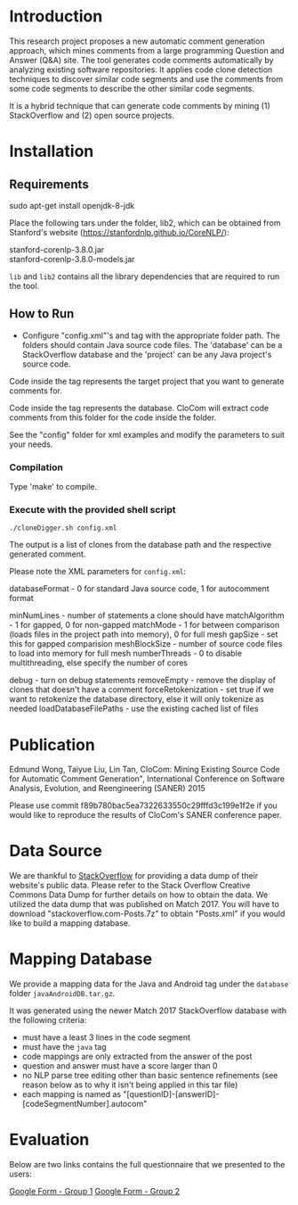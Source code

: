 # Introduction

This research project proposes a new automatic comment generation approach,
which mines comments from a large programming Question and Answer (Q&A) site.
The tool generates code comments automatically by 
analyzing existing software repositories. 
It applies code clone detection techniques to discover 
similar code segments and use the comments from some code segments 
to describe the other similar code segments. 

It is a hybrid technique that can generate code comments
by mining (1) StackOverflow and (2) open source projects.

# Installation

## Requirements

sudo apt-get install openjdk-8-jdk

Place the following tars under the folder, lib2,
which can be obtained from Stanford's website
(https://stanfordnlp.github.io/CoreNLP/): 

stanford-corenlp-3.8.0.jar  
stanford-corenlp-3.8.0-models.jar

```lib``` and ```lib2``` contains all the library dependencies that
are required to run the tool.

## How to Run

- Configure "config.xml"'s <database> and <project> tag
with the appropriate folder path.
The folders should contain Java source code files.
The 'database' can be a StackOverflow database
and the 'project' can be any Java project's source code.

Code inside the <project> tag represents the target project
that you want to generate comments for.

Code inside the <database> tag represents the database.
CloCom will extract code comments from this folder for
the code inside the <project> folder.

See the "config" folder for xml examples and 
modify the parameters to suit your needs.

### Compilation

Type 'make' to compile.

### Execute with the provided shell script

```./cloneDigger.sh config.xml```

The output is a list of clones from the database path and 
the respective generated comment.

Please note the XML parameters for ```config.xml```:

databaseFormat - 0 for standard Java source code, 1 for autocomment format

minNumLines - number of statements a clone should have
matchAlgorithm - 1 for gapped, 0 for non-gapped
matchMode - 1 for between comparison (loads files in the project path into memory), 0 for full mesh
gapSize - set this for gapped comparision
meshBlockSize - number of source code files to load into memory for full mesh
numberThreads - 0 to disable multithreading, else specify the number of cores

debug - turn on debug statements
removeEmpty - remove the display of clones that doesn't have a comment
forceRetokenization - set true if we want to retokenize the database directory, else it will only tokenize as needed
loadDatabaseFilePaths - use the existing cached list of files


# Publication

Edmund Wong, Taiyue Liu, Lin Tan, CloCom: Mining Existing Source Code for Automatic Comment Generation", International Conference on Software Analysis, Evolution, and Reengineering (SANER) 2015

Please use commit
f89b780bac5ea7322633550c29fffd3c199e1f2e
if you would like to reproduce the results of
CloCom's SANER conference paper.

# Data Source

We are thankful to [StackOverflow](https://stackoverflow.com/)
for providing a data dump of 
their website's public data.
Please refer to the Stack Overflow Creative Commons Data Dump for 
further details on how to obtain the data.
We utilized the data dump that was published on Match 2017.
You will have to download "stackoverflow.com-Posts.7z" to obtain "Posts.xml"
if you would like to build a mapping database.

# Mapping Database

We provide a mapping data for the Java and Android tag under the ```database``` folder ```javaAndroidDB.tar.gz```.

It was generated using the newer Match 2017 StackOverflow database with the following criteria:

- must have a least 3 lines in the code segment
- must have the ```java``` tag
- code mappings are only extracted from the answer of the post
- question and answer must have a score larger than 0
- no NLP parse tree editing other than basic sentence refinements (see reason below as to why it isn't being applied in this tar file)
- each mapping is named as "[questionID]-[answerID]-[codeSegmentNumber].autocom"

# Evaluation

Below are two links contains the full questionnaire that we presented to the users:

[Google Form - Group 1](https://docs.google.com/forms/d/e/1FAIpQLSf4pBKisdtIcbgW3MxDpH4XLeiCUmNYc9N64srnW__MH0_8uQ/viewform?usp=sf_link)
[Google Form - Group 2](https://docs.google.com/forms/d/e/1FAIpQLSddELKFj0yzc88VeY__O6G08yyTHdhF_NR50Vnpe-Wtjj-g8w/viewform?usp=sf_link)






